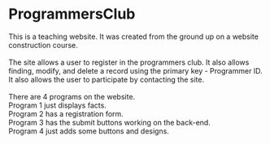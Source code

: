 # ProgrammersClub
This is a teaching website. It was created from the ground up on a website construction course.<br><br>
The site allows a user to register in the programmers club. It also allows finding, modify, and delete a record using the primary key - Programmer ID. It also allows the user to participate by contacting the site.
<br><br>There are 4 programs on the website. 
<br>Program 1 just displays facts. 
<br>Program 2 has a registration form. 
<br>Program 3 has the submit buttons working on the back-end. 
<br>Program 4 just adds some buttons and designs.
